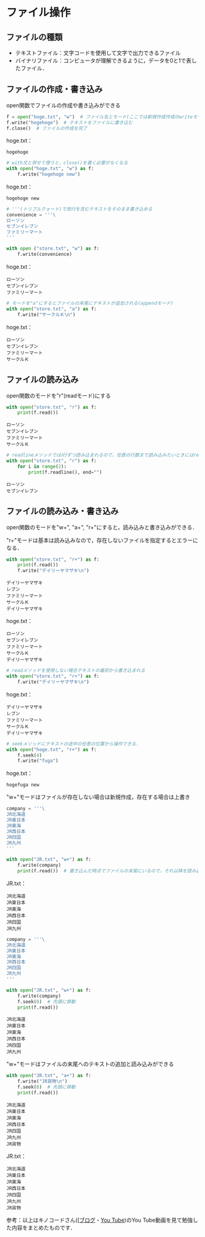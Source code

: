 # ファイル操作

## ファイルの種類
- テキストファイル：文字コードを使用して文字で出力できるファイル
- バイナリファイル：コンピュータが理解できるように，データを0と1で表したファイル．

## ファイルの作成・書き込み
open関数でファイルの作成や書き込みができる


```python
f = open("hoge.txt", "w")  # ファイル名とモード(ここでは新規作成作成のwriteモード)を引数に与える
f.write("hogehoge")  # テキストをファイルに書き込む
f.close()  # ファイルの作成を完了

```

hoge.txt：
```text
hogehoge
```


```python
# with文と併せて使うと，close()を書く必要がなくなる
with open("hoge.txt", "w") as f:
    f.write("hogehoge new") 

```

hoge.txt：
```text
hogehoge new
```


```python
# '''(トリプルクォート)で改行を含むテキストをそのまま書き込める
convenience = '''\
ローソン
セブンイレブン
ファミリーマート
'''

with open ("store.txt", "w") as f:
    f.write(convenience)
```

hoge.txt：
```text
ローソン
セブンイレブン
ファミリーマート
```


```python
# モードを"a"にするとファイルの末尾にテキストが追加される(appendモード)
with open("store.txt", "a") as f:
    f.write("サークルＫ\n") 

```

hoge.txt：
```text
ローソン
セブンイレブン
ファミリーマート
サークルＫ

```

## ファイルの読み込み
open関数のモードを"r"(readモード)にする


```python
with open("store.txt", "r") as f:
    print(f.read())

```

    ローソン
    セブンイレブン
    ファミリーマート
    サークルＫ
    



```python
# readlineメソッドではⅠ行ずつ読み込まれるので，任意の行数まで読み込みたいときにはreadlineメソッドを使う
with open("store.txt", "r") as f:
    for i in range(2):
        print(f.readline(), end="")
```

    ローソン
    セブンイレブン


## ファイルの読み込み・書き込み
open関数のモードを"w+", "a+", "r+"にすると，読み込みと書き込みができる．

"r+"モードは基本は読み込みなので，存在しないファイルを指定するとエラーになる．



```python
with open("store.txt", "r+") as f:
    print(f.read())
    f.write("デイリーヤマザキ\n") 

```

    デイリーヤマザキ
    レブン
    ファミリーマート
    サークルＫ
    デイリーヤマザキ


hoge.txt：
```text
ローソン
セブンイレブン
ファミリーマート
サークルＫ
デイリーヤマザキ

```


```python
# readメソッドを使用しない場合テキストの最初から書き込まれる
with open("store.txt", "r+") as f:
    f.write("デイリーヤマザキ\n") 

```

hoge.txt：
```text
デイリーヤマザキ
レブン
ファミリーマート
サークルＫ
デイリーヤマザキ

```


```python
# seekメソッドにテキストの途中の任意の位置から操作できる．
with open("hoge.txt", "r+") as f:
    f.seek(4)
    f.write("fuga")  

```

hoge.txt：
```text
hogefuga new
```

"w+"モードはファイルが存在しない場合は新規作成，存在する場合は上書き


```python
company = '''\
JR北海道
JR東日本
JR東海
JR西日本
JR四国
JR九州
'''

with open("JR.txt", "w+") as f:
    f.write(company)
    print(f.read())  # 書き込んだ時点でファイルの末尾にいるので，それ以降を読み込もうとしても何も表示されない．
```

    


JR.txt：
```text
JR北海道
JR東日本
JR東海
JR西日本
JR四国
JR九州
```


```python
company = '''\
JR北海道
JR東日本
JR東海
JR西日本
JR四国
JR九州
'''

with open("JR.txt", "w+") as f:
    f.write(company)
    f.seek(0)  # 先頭に移動
    print(f.read())
```

    JR北海道
    JR東日本
    JR東海
    JR西日本
    JR四国
    JR九州
    


"w+"モードはファイルの末尾へのテキストの追加と読み込みができる


```python
with open("JR.txt", "a+") as f:
    f.write("JR貨物\n")
    f.seek(0)  # 先頭に移動
    print(f.read())
```

    JR北海道
    JR東日本
    JR東海
    JR西日本
    JR四国
    JR九州
    JR貨物
    


JR.txt：
```text
JR北海道
JR東日本
JR東海
JR西日本
JR四国
JR九州
JR貨物
```

参考：以上はキノコードさん([[ブログ](https://kino-code.com/)・[You Tube](https://youtube.com/@kinocode?si=B4f5QLuWVA9U65uI]))のYou Tube動画を見て勉強した内容をまとめたものです．


```python

```
